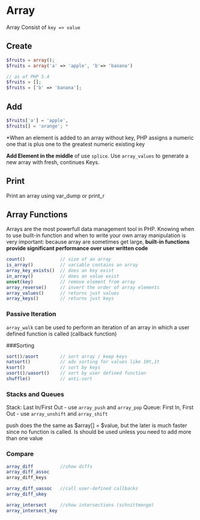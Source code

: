 # Array

Array Consist of ```key => value```

## Create

```php
$fruits = array();
$fruits = array('a' => 'apple', 'b'=> 'banana')

// as of PHP 5.4
$fruits = [];
$fruits = ['b' => 'banana'];
```

## Add

```php
$fruits['a'] = 'apple',
$fruits[] = 'orange'; *
```

*When an element is added to an array without key, PHP assigns a numeric one that is plus one to the greatest numeric existing key

**Add Element in the middle** of use ```splice```. Use ```array_values``` to generate a new array with fresh, continues Keys.

## Print

Print an array using var_dump or print_r

## Array Functions

Arrays are the most powerfull data management tool in PHP. Knowing when to use built-in function and when to write your own array manipulation is very important: because array are sometimes get large, **built-in functions provide significant performance over user written code**

```php
count()             // size of an array
is_array()          // variable contains an array
array_key_exists()  // does an key exist
in_array()          // does an value exist
unset(key)          // remove element from array
array_reverse()     // invert the order of array elements
array_values()      // returns just values
array_keys()        // returns just keys

```

### Passive Iteration

```array_walk``` can be used to perform an iteration of an array in which a user defined function is called (callback function)

###Sorting

```php
sort()/asort        // sort array / keep keys
natsort()           // adv sorting for values like 10t,1t
ksort()             // sort by keys
usort()/uasort()	// sort by user defined function
shuffle()           // anti-sort

```

### Stacks and Queues

Stack: Last In/First Out   - use ```array_push``` and ```array_pop```
Queue: First In, First Out - use ```array_unshift``` and ```array_shift```

push does the the same as $array[] = $value, but the later is much faster since no function is called. Is should be used unless you need to add more than one value

### Compare

```php
array_diff          //show diffs
array_diff_assoc
array_diff_keys

array_diff_uassoc   //call user-defined callbacks
array_diff_ukey

array_intersect     //show intersections (schnittmenge)
array_intersect_key
```
